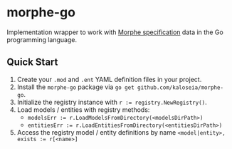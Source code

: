 # morphe-go

Implementation wrapper to work with [Morphe specification](https://github.com/kaloseia/morphe-spec) data in the Go programming language.

## Quick Start

1. Create your `.mod` and `.ent` YAML definition files in your project.
2. Install the `morphe-go` package via `go get github.com/kaloseia/morphe-go`.
3. Initialize the registry instance with `r := registry.NewRegistry()`.
4. Load models / entities with registry methods:
   * `modelsErr := r.LoadModelsFromDirectory(<modelsDirPath>)`
   * `entitiesErr := r.LoadEntitiesFromDirectory(<entitiesDirPath>)`
5. Access the registry model / entity definitions by name `<model|entity>, exists := r[<name>]` 
